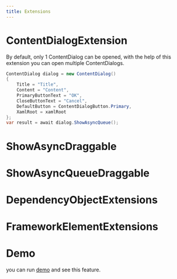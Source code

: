 ```yaml
---
title: Extensions
---
```


# ContentDialogExtension

By default, only 1 ContentDialog can be opened, with the help of this extension you can open multiple ContentDialogs.

```cs
ContentDialog dialog = new ContentDialog()
{
    Title = "Title",
    Content = "Content",
    PrimaryButtonText = "OK",
    CloseButtonText = "Cancel",
    DefaultButton = ContentDialogButton.Primary,
    XamlRoot = xamlRoot
};
var result = await dialog.ShowAsyncQueue();
```

# ShowAsyncDraggable
# ShowAsyncQueueDraggable

# DependencyObjectExtensions

# FrameworkElementExtensions

# Demo
you can run [demo](https://github.com/Ghost1372/DevWinUI) and see this feature.
